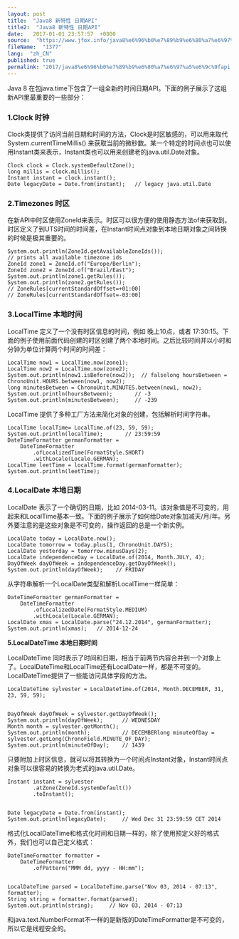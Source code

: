 ```yaml
---
layout: post
title:  "Java8 新特性 日期API"
title2:  "Java8 新特性 日期API"
date:   2017-01-01 23:57:57  +0800
source:  "https://www.jfox.info/java8%e6%96%b0%e7%89%b9%e6%80%a7%e6%97%a5%e6%9c%9fapi.html"
fileName:  "1377"
lang:  "zh_CN"
published: true
permalink: "2017/java8%e6%96%b0%e7%89%b9%e6%80%a7%e6%97%a5%e6%9c%9fapi.html"
---
```


Java 8 在包java.time下包含了一组全新的时间日期API。下面的例子展示了这组新API里最重要的一些部分：

### 1.Clock 时钟

Clock类提供了访问当前日期和时间的方法，Clock是时区敏感的，可以用来取代 System.currentTimeMillis() 来获取当前的微秒数。某一个特定的时间点也可以使用Instant类来表示，Instant类也可以用来创建老的java.util.Date对象。

    Clock clock = Clock.systemDefaultZone();
    long millis = clock.millis();
    Instant instant = clock.instant();
    Date legacyDate = Date.from(instant);   // legacy java.util.Date

### **2.Timezones 时区**

在新API中时区使用ZoneId来表示。时区可以很方便的使用静态方法of来获取到。 时区定义了到UTS时间的时间差，在Instant时间点对象到本地日期对象之间转换的时候是极其重要的。

    System.out.println(ZoneId.getAvailableZoneIds());
    // prints all available timezone ids
    ZoneId zone1 = ZoneId.of("Europe/Berlin");
    ZoneId zone2 = ZoneId.of("Brazil/East");
    System.out.println(zone1.getRules());
    System.out.println(zone2.getRules());
    // ZoneRules[currentStandardOffset=+01:00]
    // ZoneRules[currentStandardOffset=-03:00]

### 3.LocalTime 本地时间

LocalTime 定义了一个没有时区信息的时间，例如 晚上10点，或者 17:30:15。下面的例子使用前面代码创建的时区创建了两个本地时间。之后比较时间并以小时和分钟为单位计算两个时间的时间差：

    LocalTime now1 = LocalTime.now(zone1);
    LocalTime now2 = LocalTime.now(zone2);
    System.out.println(now1.isBefore(now2));  // falselong hoursBetween = ChronoUnit.HOURS.between(now1, now2);
    long minutesBetween = ChronoUnit.MINUTES.between(now1, now2);
    System.out.println(hoursBetween);       // -3
    System.out.println(minutesBetween);     // -239

LocalTime 提供了多种工厂方法来简化对象的创建，包括解析时间字符串。

    LocalTime localTime= LocalTime.of(23, 59, 59);
    System.out.println(localTime);       // 23:59:59
    DateTimeFormatter germanFormatter =
        DateTimeFormatter
            .ofLocalizedTime(FormatStyle.SHORT)
            .withLocale(Locale.GERMAN);
    LocalTime leetTime = localTime.format(germanFormatter);
    System.out.println(leetTime);   

### 4.LocalDate 本地日期

LocalDate 表示了一个确切的日期，比如 2014-03-11。该对象值是不可变的，用起来和LocalTime基本一致。下面的例子展示了如何给Date对象加减天/月/年。另外要注意的是这些对象是不可变的，操作返回的总是一个新实例。

    LocalDate today = LocalDate.now();
    LocalDate tomorrow = today.plus(1, ChronoUnit.DAYS);
    LocalDate yesterday = tomorrow.minusDays(2);
    LocalDate independenceDay = LocalDate.of(2014, Month.JULY, 4);
    DayOfWeek dayOfWeek = independenceDay.getDayOfWeek();
    System.out.println(dayOfWeek);    // FRIDAY

从字符串解析一个LocalDate类型和解析LocalTime一样简单：

    DateTimeFormatter germanFormatter =
        DateTimeFormatter
            .ofLocalizedDate(FormatStyle.MEDIUM)
            .withLocale(Locale.GERMAN);
    LocalDate xmas = LocalDate.parse("24.12.2014", germanFormatter);
    System.out.println(xmas);   // 2014-12-24

**5.LocalDateTime 本地日期时间**

LocalDateTime 同时表示了时间和日期，相当于前两节内容合并到一个对象上了。LocalDateTime和LocalTime还有LocalDate一样，都是不可变的。LocalDateTime提供了一些能访问具体字段的方法。

    LocalDateTime sylvester = LocalDateTime.of(2014, Month.DECEMBER, 31, 23, 59, 59);
     
    
    DayOfWeek dayOfWeek = sylvester.getDayOfWeek();
    System.out.println(dayOfWeek);      // WEDNESDAY
    Month month = sylvester.getMonth();
    System.out.println(month);          // DECEMBERlong minuteOfDay = sylvester.getLong(ChronoField.MINUTE_OF_DAY);
    System.out.println(minuteOfDay);    // 1439

只要附加上时区信息，就可以将其转换为一个时间点Instant对象，Instant时间点对象可以很容易的转换为老式的java.util.Date。

    Instant instant = sylvester
            .atZone(ZoneId.systemDefault())
            .toInstant();
     
    
    Date legacyDate = Date.from(instant);
    System.out.println(legacyDate);     // Wed Dec 31 23:59:59 CET 2014

格式化LocalDateTime和格式化时间和日期一样的，除了使用预定义好的格式外，我们也可以自己定义格式：

    DateTimeFormatter formatter =
        DateTimeFormatter
            .ofPattern("MMM dd, yyyy - HH:mm");
     
    
    LocalDateTime parsed = LocalDateTime.parse("Nov 03, 2014 - 07:13", formatter);
    String string = formatter.format(parsed);
    System.out.println(string);     // Nov 03, 2014 - 07:13

和java.text.NumberFormat不一样的是新版的DateTimeFormatter是不可变的，所以它是线程安全的。

